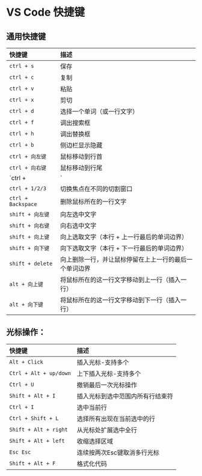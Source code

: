 # VS Code 快捷键

## 通用快捷键
|快捷键|描述|
|:---|:---|
`ctrl + s`|保存|
`ctrl + c`|复制|
`ctrl + v`|粘贴|
`ctrl + x`|剪切|
`ctrl + d`|选择一个单词（或一行文字）|
`ctrl + f`|调出搜索框|
`ctrl + h`|调出替换框|
`ctrl + b`|侧边栏显示隐藏|
`ctrl + 向左键`|鼠标移动到行首|
`ctrl + 向右键`|鼠标移动到行尾|
`ctrl + |`|切割编辑窗口|
`ctrl + 1/2/3`|切换焦点在不同的切割窗口|
`ctrl + Backspace`|删除鼠标所在的一行文字|
`shift + 向左键`|向左选中文字|
`shift + 向右键`|向右选中文字|
`shift + 向上键`|向上选取文字（本行 + 上一行最后的单词边界）|
`shift + 向下键`|向下选取文字（本行 + 下一行最后的单词边界）|
`shift + delete`|向上删除一行，并让鼠标停留在上上一行的最后一个单词边界|
`alt + 向上键`|将鼠标所在的这一行文字移动到上一行（插入一行）|
`alt + 向下键`|将鼠标所在的这一行文字移动到下一行（插入一行）|

## 光标操作：  

|快捷键|描述|
|:---|:---|
|`Alt + Click`|插入光标-支持多个|
|`Ctrl + Alt + up/down`|上下插入光标-支持多个|
|`Ctrl + U`|撤销最后一次光标操作|
|`Shift + Alt + I`|插入光标到选中范围内所有行结束符|
|`Ctrl + I`|选中当前行|
|`Ctrl + Shift + L`|选择所有出现在当前选中的行|
|`Shift + Alt + right`|从光标处扩展选中全行|
|`Shift + Alt + left`|收缩选择区域|  
|`Esc Esc`|连续按两次Esc键取消多行光标|
|`Shift + Alt + F`|格式化代码|

